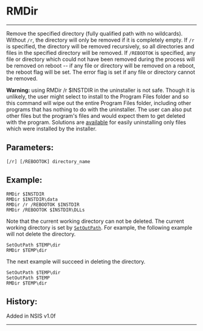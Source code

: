 # RMDir

---

Remove the specified directory (fully qualified path with no wildcards). Without `/r`, the directory will only be removed if it is completely empty. If `/r` is specified, the directory will be removed recursively, so all directories and files in the specified directory will be removed. If `/REBOOTOK` is specified, any file or directory which could not have been removed during the process will be removed on reboot -- if any file or directory will be removed on a reboot, the reboot flag will be set. The error flag is set if any file or directory cannot be removed.

**Warning:** using RMDir /r $INSTDIR in the uninstaller is not safe. Though it is unlikely, the user might select to install to the Program Files folder and so this command will wipe out the entire Program Files folder, including other programs that has nothing to do with the uninstaller. The user can also put other files but the program's files and would expect them to get deleted with the program. Solutions are [available][2] for easily uninstalling only files which were installed by the installer.

## Parameters:

    [/r] [/REBOOTOK] directory_name

## Example:

	RMDir $INSTDIR
	RMDir $INSTDIR\data
	RMDir /r /REBOOTOK $INSTDIR
	RMDir /REBOOTOK $INSTDIR\DLLs

Note that the current working directory can not be deleted. The current working directory is set by [`SetOutPath`][1]. For example, the following example will not delete the directory.

	SetOutPath $TEMP\dir
	RMDir $TEMP\dir

The next example will succeed in deleting the directory.

	SetOutPath $TEMP\dir
	SetOutPath $TEMP
	RMDir $TEMP\dir

## History:

Added in NSIS v1.0f

---

[1]: SetOutPath.markdown
[2]: http://nsis.sourceforge.net/Uninstall_only_installed_files